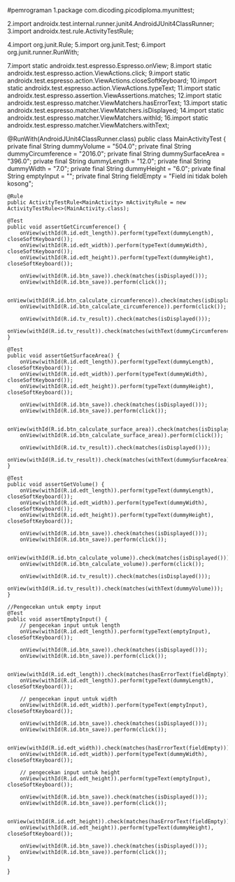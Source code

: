 #pemrograman 
1.package com.dicoding.picodiploma.myunittest;

2.import androidx.test.internal.runner.junit4.AndroidJUnit4ClassRunner;
3.import androidx.test.rule.ActivityTestRule;

4.import org.junit.Rule;
5.import org.junit.Test;
6.import org.junit.runner.RunWith;

7.import static androidx.test.espresso.Espresso.onView;
8.import static androidx.test.espresso.action.ViewActions.click;
9.import static androidx.test.espresso.action.ViewActions.closeSoftKeyboard;
10.import static androidx.test.espresso.action.ViewActions.typeText;
11.import static androidx.test.espresso.assertion.ViewAssertions.matches;
12.import static androidx.test.espresso.matcher.ViewMatchers.hasErrorText;
13.import static androidx.test.espresso.matcher.ViewMatchers.isDisplayed;
14.import static androidx.test.espresso.matcher.ViewMatchers.withId;
16.import static androidx.test.espresso.matcher.ViewMatchers.withText;


@RunWith(AndroidJUnit4ClassRunner.class)
public class MainActivityTest {
    private final String dummyVolume = "504.0";
    private final String dummyCircumference = "2016.0";
    private final String dummySurfaceArea = "396.0";
    private final String dummyLength = "12.0";
    private final String dummyWidth = "7.0";
    private final String dummyHeight = "6.0";
    private final String emptyInput = "";
    private final String fieldEmpty = "Field ini tidak boleh kosong";

    @Rule
    public ActivityTestRule<MainActivity> mActivityRule = new ActivityTestRule<>(MainActivity.class);

    @Test
    public void assertGetCircumference() {
        onView(withId(R.id.edt_length)).perform(typeText(dummyLength), closeSoftKeyboard());
        onView(withId(R.id.edt_width)).perform(typeText(dummyWidth), closeSoftKeyboard());
        onView(withId(R.id.edt_height)).perform(typeText(dummyHeight), closeSoftKeyboard());

        onView(withId(R.id.btn_save)).check(matches(isDisplayed()));
        onView(withId(R.id.btn_save)).perform(click());

        onView(withId(R.id.btn_calculate_circumference)).check(matches(isDisplayed()));
        onView(withId(R.id.btn_calculate_circumference)).perform(click());

        onView(withId(R.id.tv_result)).check(matches(isDisplayed()));
        onView(withId(R.id.tv_result)).check(matches(withText(dummyCircumference)));
    }

    @Test
    public void assertGetSurfaceArea() {
        onView(withId(R.id.edt_length)).perform(typeText(dummyLength), closeSoftKeyboard());
        onView(withId(R.id.edt_width)).perform(typeText(dummyWidth), closeSoftKeyboard());
        onView(withId(R.id.edt_height)).perform(typeText(dummyHeight), closeSoftKeyboard());

        onView(withId(R.id.btn_save)).check(matches(isDisplayed()));
        onView(withId(R.id.btn_save)).perform(click());

        onView(withId(R.id.btn_calculate_surface_area)).check(matches(isDisplayed()));
        onView(withId(R.id.btn_calculate_surface_area)).perform(click());

        onView(withId(R.id.tv_result)).check(matches(isDisplayed()));
        onView(withId(R.id.tv_result)).check(matches(withText(dummySurfaceArea)));
    }

    @Test
    public void assertGetVolume() {
        onView(withId(R.id.edt_length)).perform(typeText(dummyLength), closeSoftKeyboard());
        onView(withId(R.id.edt_width)).perform(typeText(dummyWidth), closeSoftKeyboard());
        onView(withId(R.id.edt_height)).perform(typeText(dummyHeight), closeSoftKeyboard());

        onView(withId(R.id.btn_save)).check(matches(isDisplayed()));
        onView(withId(R.id.btn_save)).perform(click());

        onView(withId(R.id.btn_calculate_volume)).check(matches(isDisplayed()));
        onView(withId(R.id.btn_calculate_volume)).perform(click());

        onView(withId(R.id.tv_result)).check(matches(isDisplayed()));
        onView(withId(R.id.tv_result)).check(matches(withText(dummyVolume)));
    }

    //Pengecekan untuk empty input
    @Test
    public void assertEmptyInput() {
        // pengecekan input untuk length
        onView(withId(R.id.edt_length)).perform(typeText(emptyInput), closeSoftKeyboard());

        onView(withId(R.id.btn_save)).check(matches(isDisplayed()));
        onView(withId(R.id.btn_save)).perform(click());

        onView(withId(R.id.edt_length)).check(matches(hasErrorText(fieldEmpty)));
        onView(withId(R.id.edt_length)).perform(typeText(dummyLength), closeSoftKeyboard());

        // pengecekan input untuk width
        onView(withId(R.id.edt_width)).perform(typeText(emptyInput), closeSoftKeyboard());

        onView(withId(R.id.btn_save)).check(matches(isDisplayed()));
        onView(withId(R.id.btn_save)).perform(click());

        onView(withId(R.id.edt_width)).check(matches(hasErrorText(fieldEmpty)));
        onView(withId(R.id.edt_width)).perform(typeText(dummyWidth), closeSoftKeyboard());

        // pengecekan input untuk height
        onView(withId(R.id.edt_height)).perform(typeText(emptyInput), closeSoftKeyboard());

        onView(withId(R.id.btn_save)).check(matches(isDisplayed()));
        onView(withId(R.id.btn_save)).perform(click());

        onView(withId(R.id.edt_height)).check(matches(hasErrorText(fieldEmpty)));
        onView(withId(R.id.edt_height)).perform(typeText(dummyHeight), closeSoftKeyboard());

        onView(withId(R.id.btn_save)).check(matches(isDisplayed()));
        onView(withId(R.id.btn_save)).perform(click());
    }
}
